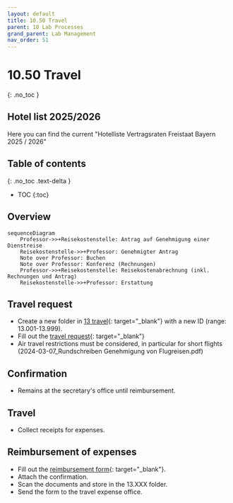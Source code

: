 ```yaml
---
layout: default
title: 10.50 Travel
parent: 10 Lab Processes
grand_parent: Lab Management
nav_order: 51
---
```


# 10.50 Travel
{: .no_toc }

## Hotel list 2025/2026
Here you can find the current "Hotelliste Vertragsraten Freistaat Bayern 2025 / 2026"

## Table of contents
{: .no_toc .text-delta }

- TOC
{:toc}

## Overview

```mermaid
sequenceDiagram
    Professor->>+Reisekostenstelle: Antrag auf Genehmigung einer Dienstreise
    Reisekostenstelle->>+Professor: Genehmigter Antrag
    Note over Professor: Buchen
    Note over Professor: Konferenz (Rechnungen)
    Professor->>+Reisekostenstelle: Reisekostenabrechnung (inkl. Rechnungen und Antrag)
    Reisekostenstelle->>+Professor: Erstattung

```
## Travel request

- Create a new folder in [13 travel](https://nc-2272638881871040784.nextcloud-ionos.com/index.php/apps/files/?dir=/10-lab/13_travel&fileid=61){: target="_blank"} with a new ID (range: 13.001-13.999).
- Fill out the [travel request](https://www.uni-bamberg.de/fileadmin/abt-personal/Homepage_ab_2016-03/11_Formulare_Infos_Merkblaetter/Reisekosten/Neu-06-2022/Antrag%20auf%20Genehmigung%20einer%20Dienstreise.pdf){: target="_blank"}
- Air travel restrictions must be considered, in particular for short flights (2024-03-07_Rundschreiben Genehmigung von Flugreisen.pdf)

## Confirmation

- Remains at the secretary's office until reimbursement.

## Travel

- Collect receipts for expenses.

## Reimbursement of expenses

- Fill out the [reimbursement form](https://www.uni-bamberg.de/fileadmin/abt-personal/Homepage_ab_2016-03/11_Formulare_Infos_Merkblaetter/Reisekosten/Reisekostenabrechnung-10-17.docx){: target="_blank"}.
- Attach the confirmation.
- Scan the documents and store in the 13.XXX folder.
- Send the form to the travel expense office.

